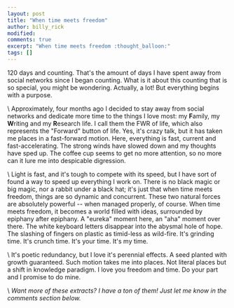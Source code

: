 ```yaml
---
layout: post
title: "When time meets freedom"
author: billy_rick
modified:
comments: true
excerpt: "When time meets freedom :thought_balloon:"
tags: []
---
```


120 days and counting. That's the amount of days I have spent away from social networks since I began counting. What is it about this counting that is so special, you might be wondering. Actually, a lot! But everything begins with a purpose.

\\
Approximately, four months ago I decided to stay away from social networks and dedicate more time to the things I love most: my **F**amily, my **W**riting and my **R**esearch life. I call them the FWR of life, which also represents the "Forward" button of life. Yes, it's crazy talk, but it has taken me places in a fast-forward motion. Here, everything is fast, current and fast-accelerating. The strong winds have slowed down and my thoughts have sped up. The coffee cup seems to get no more attention, so no more can it lure me into despicable digression. 

\\
Light is fast, and it's tough to compete with its speed, but I have sort of found a way to speed up everything I work on. There is no black magic or big magic, nor a rabbit under a black hat; it's just that when time meets freedom, things are so dynamic and concurrent. These two natural forces are absolutely powerful -- when managed properly, of course. When time meets freedom, it becomes a world filled with ideas, surrounded by epiphany after epiphany. A "eureka" moment here, an "aha" moment over there. The white keyboard letters disappear into the abysmal hole of hope. The slashing of fingers on plastic as timid-less as wild-fire. It's grinding time. It's crunch time. It's your time. It's my time.

\\
It's poetic redundancy, but I love it's perennial effects. A seed planted with growth guaranteed. Such motion takes me into places. Not literal places but a shift in knowledge paradigm. I love you freedom and time. Do your part and I promise to do mine.

\\
_Want more of these extracts? I have a ton of them! Just let me know in the comments section below._


